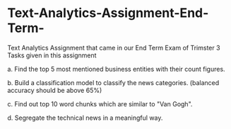 # Text-Analytics-Assignment-End-Term-
Text Analytics Assignment that came in our End Term Exam of Trimster 3
Tasks given in this assignment 

a. Find the top 5 most mentioned business entities with their count figures.

b. Build a classification model to classify the news categories. (balanced accuracy should be above 65%)  

c. Find out top 10 word chunks which are similar to "Van Gogh".

d. Segregate the technical news in a meaningful way.  

